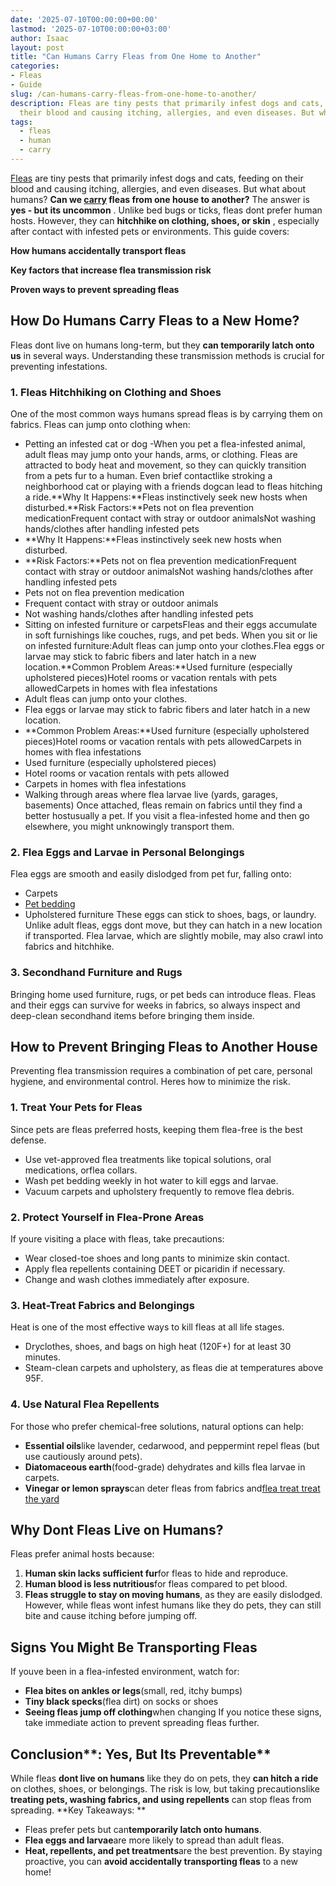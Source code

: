 ```yaml
---
date: '2025-07-10T00:00:00+00:00'
lastmod: '2025-07-10T00:00:00+03:00'
author: Isaac
layout: post
title: "Can Humans Carry Fleas from One Home to Another"
categories:
- Fleas
- Guide
slug: /can-humans-carry-fleas-from-one-home-to-another/
description: Fleas are tiny pests that primarily infest dogs and cats, feeding on
  their blood and causing itching, allergies, and even diseases. But what about humans?
tags: 
  - fleas
  - human
  - carry
---
```

[Fleas](/posts/can-you-use-human-shampoo-on-cats/) are tiny pests that primarily infest dogs and cats, feeding on their blood and causing itching, allergies, and even diseases. But what about humans?
**Can we [carry](/posts/do-squirrels-carry-fleas/) fleas from one house to another?**
The answer is
**yes - but its uncommon**
. Unlike bed bugs or ticks, fleas dont prefer human hosts. However, they can
**hitchhike on clothing, shoes, or skin**
, especially after contact with infested pets or environments.
This guide covers:

**How humans accidentally transport fleas**

**Key factors that increase flea transmission risk**

**Proven ways to prevent spreading fleas**
## **How Do Humans Carry Fleas to a New Home?**
Fleas dont live on humans long-term, but they
**can temporarily latch onto us**
in several ways. Understanding these transmission methods is crucial for preventing infestations.

### **1. Fleas Hitchhiking on Clothing and Shoes**
One of the most common ways humans spread fleas is by carrying them on fabrics. Fleas can jump onto clothing when:
- Petting an infested cat or dog -When you pet a flea-infested animal, adult fleas may jump onto your hands, arms, or clothing. Fleas are attracted to body heat and movement, so they can quickly transition from a pets fur to a human. Even brief contactlike stroking a neighborhood cat or playing with a friends dogcan lead to fleas hitching a ride.**Why It Happens:**Fleas instinctively seek new hosts when disturbed.**Risk Factors:**Pets not on flea prevention medicationFrequent contact with stray or outdoor animalsNot washing hands/clothes after handling infested pets
- **Why It Happens:**Fleas instinctively seek new hosts when disturbed.
- **Risk Factors:**Pets not on flea prevention medicationFrequent contact with stray or outdoor animalsNot washing hands/clothes after handling infested pets
- Pets not on flea prevention medication
- Frequent contact with stray or outdoor animals
- Not washing hands/clothes after handling infested pets
- Sitting on infested furniture or carpetsFleas and their eggs accumulate in soft furnishings like couches, rugs, and pet beds. When you sit or lie on infested furniture:Adult fleas can jump onto your clothes.Flea eggs or larvae may stick to fabric fibers and later hatch in a new location.**Common Problem Areas:**Used furniture (especially upholstered pieces)Hotel rooms or vacation rentals with pets allowedCarpets in homes with flea infestations
- Adult fleas can jump onto your clothes.
- Flea eggs or larvae may stick to fabric fibers and later hatch in a new location.
- **Common Problem Areas:**Used furniture (especially upholstered pieces)Hotel rooms or vacation rentals with pets allowedCarpets in homes with flea infestations
- Used furniture (especially upholstered pieces)
- Hotel rooms or vacation rentals with pets allowed
- Carpets in homes with flea infestations
- Walking through areas where flea larvae live (yards, garages, basements)
Once attached, fleas remain on fabrics until they find a better hostusually a pet. If you visit a flea-infested home and then go elsewhere, you might unknowingly transport them.
### **2. Flea Eggs and Larvae in Personal Belongings**
Flea eggs are smooth and easily dislodged from pet fur, falling onto:
- Carpets
- [Pet bedding](https://www.ncbi.nlm.nih.gov/pubmed/8057325)
- Upholstered furniture
These eggs can stick to shoes, bags, or laundry. Unlike adult fleas, eggs dont move, but they can hatch in a new location if transported. Flea larvae, which are slightly mobile, may also crawl into fabrics and hitchhike.
### **3. Secondhand Furniture and Rugs**
Bringing home used furniture, rugs, or pet beds can introduce fleas. Fleas and their eggs can survive for weeks in fabrics, so always inspect and deep-clean secondhand items before bringing them inside.
## **How to Prevent Bringing Fleas to Another House**
Preventing flea transmission requires a combination of pet care, personal hygiene, and environmental control. Heres how to minimize the risk.
### **1. Treat Your Pets for Fleas**
Since pets are fleas preferred hosts, keeping them flea-free is the best defense.
- Use vet-approved flea treatments like topical solutions, oral medications, orflea collars.
- Wash pet bedding weekly in hot water to kill eggs and larvae.
- Vacuum carpets and upholstery frequently to remove flea debris.
### **2. Protect Yourself in Flea-Prone Areas**
If youre visiting a place with fleas, take precautions:
- Wear closed-toe shoes and long pants to minimize skin contact.
- Apply flea repellents containing DEET or picaridin if necessary.
- Change and wash clothes immediately after exposure.
### **3. Heat-Treat Fabrics and Belongings**
Heat is one of the most effective ways to kill fleas at all life stages.
- Dryclothes, shoes, and bags on high heat (120F+) for at least 30 minutes.
- Steam-clean carpets and upholstery, as fleas die at temperatures above 95F.
### **4. Use Natural Flea Repellents**
For those who prefer chemical-free solutions, natural options can help:
- **Essential oils**like lavender, cedarwood, and peppermint repel fleas (but use cautiously around pets).
- **Diatomaceous earth**(food-grade) dehydrates and kills flea larvae in carpets.
- **Vinegar or lemon sprays**can deter fleas from fabrics and[flea treat treat the yard](https://pestpolicy.com/best-flea-spray-for-yard/)
## **Why Dont Fleas Live on Humans?**
Fleas prefer animal hosts because:
1. **Human skin lacks sufficient fur**for fleas to hide and reproduce.
2. **Human blood is less nutritious**for fleas compared to pet blood.
3. **Fleas struggle to stay on moving humans**, as they are easily dislodged.
However, while fleas wont infest humans like they do pets, they can still bite and cause itching before jumping off.
## **Signs You Might Be Transporting Fleas**
If youve been in a flea-infested environment, watch for:
- **Flea bites on ankles or legs**(small, red, itchy bumps)
- **Tiny black specks**(flea dirt) on socks or shoes
- **Seeing fleas jump off clothing**when changing
If you notice these signs, take immediate action to prevent spreading fleas further.
## Conclusion**: Yes, But Its Preventable**
While fleas
**dont live on humans**
like they do on pets, they
**can hitch a ride**
on clothes, shoes, or belongings. The risk is low, but taking precautionslike
**treating pets, washing fabrics, and using repellents**
can stop fleas from spreading.
**Key Takeaways: **
- Fleas prefer pets but can**temporarily latch onto humans**.
- **Flea eggs and larvae**are more likely to spread than adult fleas.
- **Heat, repellents, and pet treatments**are the best prevention.
By staying proactive, you can
**avoid accidentally transporting fleas**
to a new home!
